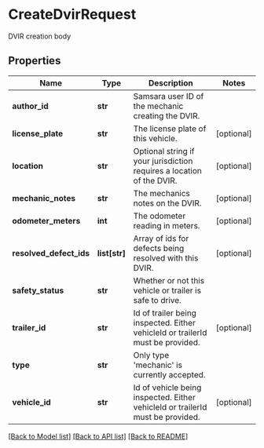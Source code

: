 # CreateDvirRequest

DVIR creation body
## Properties
Name | Type | Description | Notes
------------ | ------------- | ------------- | -------------
**author_id** | **str** | Samsara user ID of the mechanic creating the DVIR. | 
**license_plate** | **str** | The license plate of this vehicle. | [optional] 
**location** | **str** | Optional string if your jurisdiction requires a location of the DVIR. | [optional] 
**mechanic_notes** | **str** | The mechanics notes on the DVIR. | [optional] 
**odometer_meters** | **int** | The odometer reading in meters. | [optional] 
**resolved_defect_ids** | **list[str]** | Array of ids for defects being resolved with this DVIR. | [optional] 
**safety_status** | **str** | Whether or not this vehicle or trailer is safe to drive. | 
**trailer_id** | **str** | Id of trailer being inspected. Either vehicleId or trailerId must be provided. | [optional] 
**type** | **str** | Only type &#39;mechanic&#39; is currently accepted. | 
**vehicle_id** | **str** | Id of vehicle being inspected. Either vehicleId or trailerId must be provided. | [optional] 

[[Back to Model list]](../README.md#documentation-for-models) [[Back to API list]](../README.md#documentation-for-api-endpoints) [[Back to README]](../README.md)


